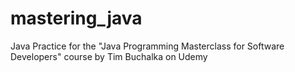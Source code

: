 # mastering_java
Java Practice for the "Java Programming Masterclass for Software Developers" course by Tim Buchalka on Udemy
